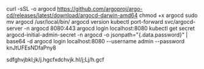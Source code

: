 curl -sSL -o argocd https://github.com/argoproj/argo-cd/releases/latest/download/argocd-darwin-amd64
chmod +x argocd
sudo mv argocd /usr/local/bin/
argocd version
kubectl port-forward svc/argocd-server -n argocd 8080:443
argocd login localhost:8080
kubectl get secret argocd-initial-admin-secret -n argocd -o jsonpath="{.data.password}" | base64 -d
argocd login localhost:8080 --username admin --password knJtUFEsNDfaPny8



sdfghvjbkl;jk/j.hgcfxdchvjk.hl/j;Lj/h.gcf